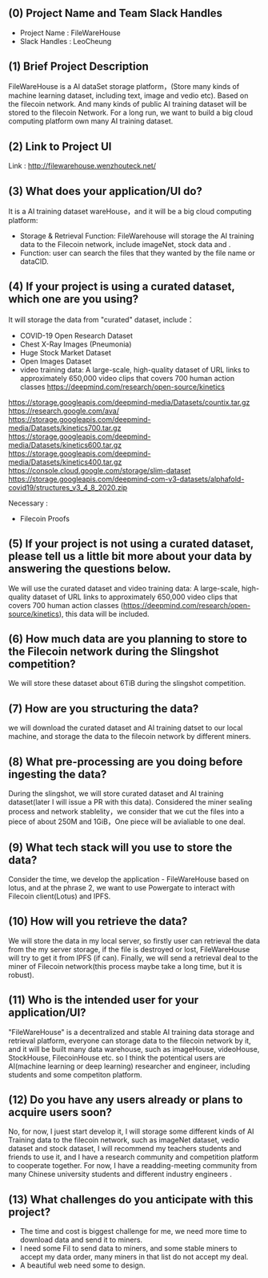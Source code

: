 # <FileWareHouse>

## (0) Project Name and Team Slack Handles

- Project Name : FileWareHouse
- Slack Handles : LeoCheung

## (1) Brief Project Description

FileWareHouse is a AI dataSet storage platform，(Store many kinds of machine learning dataset, including text, image and vedio etc). Based on the filecoin network. And many kinds of public AI training dataset will be stored to the filecoin Network. 
For a long run, we want to build a big cloud computing platform own many AI training dataset.

## (2) Link to Project UI

Link : http://filewarehouse.wenzhouteck.net/

## (3) What does your application/UI do?

It is a AI training dataset wareHouse，and it will be a big cloud computing platform: 
- Storage & Retrieval Function: FileWarehouse will storage the AI training data to the Filecoin network, include imageNet, stock data and . 
-  Function: user can search the files that they wanted by the file name or dataCID.

## (4) If your project is using a curated dataset, which one are you using?

It will storage the data from "curated" dataset, include：
- COVID-19 Open Research Dataset
- Chest X-Ray Images (Pneumonia)
- Huge Stock Market Dataset
- Open Images Dataset
- video training data: A large-scale, high-quality dataset of URL links to approximately 650,000 video clips that covers 700 human action classes
  https://deepmind.com/research/open-source/kinetics
  
 https://storage.googleapis.com/deepmind-media/Datasets/countix.tar.gz
 https://research.google.com/ava/
 https://storage.googleapis.com/deepmind-media/Datasets/kinetics700.tar.gz
 https://storage.googleapis.com/deepmind-media/Datasets/kinetics600.tar.gz
 https://storage.googleapis.com/deepmind-media/Datasets/kinetics400.tar.gz
 https://console.cloud.google.com/storage/slim-dataset
 https://storage.googleapis.com/deepmind-com-v3-datasets/alphafold-covid19/structures_v3_4_8_2020.zip

Necessary :
- Filecoin Proofs 

## (5) If your project is not using a curated dataset, please tell us a little bit more about your data by answering the questions below.

We will use the curated dataset and 
video training data: A large-scale, high-quality dataset of URL links to approximately 650,000 video clips that covers 700 human action classes (https://deepmind.com/research/open-source/kinetics), this data will be included.


## (6) How much data are you planning to store to the Filecoin network during the Slingshot competition?

We will store these dataset about 6TiB during the slingshot competition.

## (7) How are you structuring the data?

we will download the curated dataset and AI training datset to our local machine, and storage the data to the filecoin network by different miners.

## (8) What pre-processing are you doing before ingesting the data?

During the slingshot, we will store curated dataset and AI training dataset(later I will issue a PR with this data). Considered the miner sealing process and network stablelity，we consider that we cut the files into a piece of about 250M and 1GiB，One piece will be avialiable to one deal.

## (9)  What tech stack will you use to store the data?

Consider the time, we develop the application - FileWareHouse based on lotus, and at the phrase 2, we want to use Powergate to interact with Filecoin client(Lotus) and IPFS.

## (10) How will you retrieve the data?

We will store the data in my local server, so firstly user can retrieval the data from the my server storage, if the file is destroyed or lost, FileWareHouse will try to get it from IPFS (if can). Finally, we will send a retrieval deal to the miner of Filecoin network(this process maybe take a long time, but it is robust).

## (11) Who is the intended user for your application/UI?

"FileWareHouse" is a decentralized and stable  AI training data storage and retrieval platform, everyone can storage data to the filecoin network by it, and it will be built many data warehouse, such as imageHouse, videoHouse, StockHouse, FilecoinHouse etc. so I think the potentical users are AI(machine learning or deep learning) researcher and engineer, including students and some competiton platform. 

## (12) Do you have any users already or plans to acquire users soon?

No, for now, I juest start develop it, I will storage some different kinds of AI Training data to the filecoin network, such as imageNet dataset, vedio dataset and stock dataset, I will recommend my teachers students and friends to use it, and I have a research community and competition platform to cooperate together.
For now, I have a readding-meeting community from many Chinese university students and different industry engineers .
 
## (13) What challenges do you anticipate with this project?

- The time and cost is biggest challenge for me, we need more time to download data and send it to miners.
- I need some Fil to send data to miners, and some stable miners to accept my data order, many miners in that list do not accept my deal.
- A beautiful web need some to design. 









